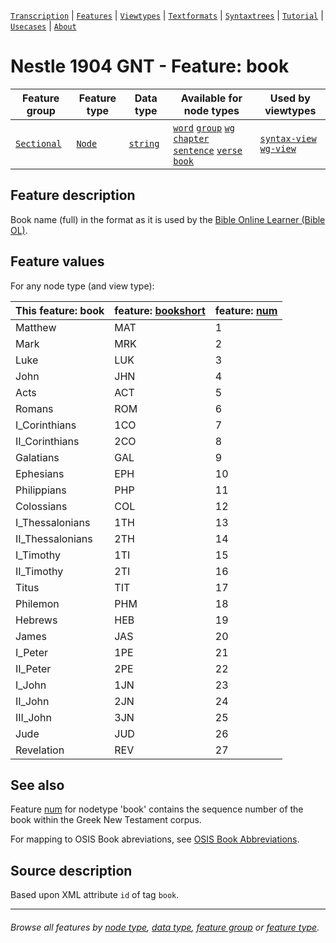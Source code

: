 <a name="start"></a>
[`Transcription`](../transcription.md#start) | [`Features`](README.md#start) | [`Viewtypes`](../viewtypes.md#start) | [`Textformats`](../textformats.md#start) |  [`Syntaxtrees`](../syntaxtrees.md#start) | [`Tutorial`](../../tutorial/README.md#start) | [`Usecases`](../usecases/README.md#start) | [`About`](../about.md#start)

# Nestle 1904 GNT - Feature: book

Feature group | Feature type | Data type | Available for node types | Used by viewtypes
---  | --- | --- | --- | ---
[`Sectional`](featuresbygroup.md#sectional-features) | [`Node`](featuresbyfeaturetype.md#node-features) | [`string`](featuresbydatatype.md#string-datatype) | [`word`](featuresbynodetype.md#word-nodes) [`group`](featuresbynodetype.md#group-nodes) [`wg`](featuresbynodetype.md#wg-nodes) [`chapter`](featuresbynodetype.md#chapter-nodes) [`sentence`](featuresbynodetype.md#sentence-nodes) [`verse`](featuresbynodetype.md#verse-nodes)  [`book`](featuresbynodetype.md#book-nodes) | [`syntax-view`](../syntax-view.md#start) [`wg-view`](../wg-view.md#start)
## Feature description

Book name (full) in the format as it is used by the [Bible Online Learner (Bible OL)](https://learner.bible/).

## Feature values

For any node type (and view type):

This feature: book | feature: [bookshort](bookshort.md#readme) | feature: [num](num.md#readme)
--- | --- | ---
Matthew | MAT | 1
Mark | MRK | 2
Luke | LUK | 3
John | JHN | 4
Acts | ACT | 5
Romans | ROM | 6
I_Corinthians | 1CO | 7
II_Corinthians | 2CO | 8
Galatians | GAL | 9
Ephesians | EPH | 10
Philippians | PHP | 11
Colossians | COL | 12
I_Thessalonians | 1TH | 13
II_Thessalonians | 2TH | 14
I_Timothy | 1TI | 15
II_Timothy | 2TI | 16
Titus | TIT | 17
Philemon | PHM | 18
Hebrews | HEB | 19
James | JAS | 20
I_Peter | 1PE | 21
II_Peter | 2PE | 22
I_John | 1JN | 23
II_John | 2JN | 24
III_John | 3JN | 25
Jude | JUD | 26
Revelation | REV | 27

## See also

Feature [num](num.md#readme) for nodetype 'book' contains the sequence number of the book within the Greek New Testament corpus.

For mapping to OSIS Book abreviations, see [OSIS Book Abbreviations](https://wiki.crosswire.org/OSIS_Book_Abbreviations).

## Source description

Based upon XML attribute `id` of tag `book`.

---
###### *Browse all features by [node type](featuresbynodetype.md#start), [data type](featuresbydatatype.md#start), [feature group](featuresbygroup.md#start) or [feature type](featuresbyfeaturetype.md#start).*

